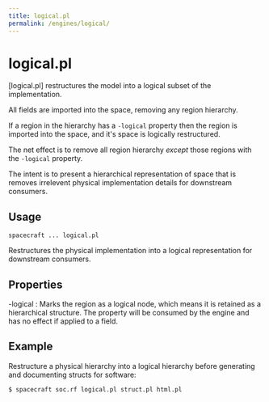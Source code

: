 ```yaml
---
title: logical.pl
permalink: /engines/logical/
---
```

[{{page.title}}]: {{site.engine_baseurl}}/{{page.title}}


logical.pl
==========

[logical.pl] restructures the model into a logical subset of the implementation.

All fields are imported into the space, removing any region hierarchy.

If a region in the hierarchy has a `-logical` property then the region is 
imported into the space, and it's space is logically restructured.

The net effect is to remove all region hierarchy _except_ those regions
with the `-logical` property.

The intent is to present a hierarchical representation of space that is
removes irrelevent physical implementation details for downstream consumers.


Usage
-----

```
spacecraft ... logical.pl
```

Restructures the physical implementation into a logical representation for
downstream consumers.


Properties
----------

-logical
	: Marks the region as a logical node, which means it is retained as
	  a hierarchical structure.  The property will be consumed by the
	  engine and has no effect if applied to a field.


Example
-------

Restructure a physical hierarchy into a logical hierarchy before generating
and documenting structs for software:

```
$ spacecraft soc.rf logical.pl struct.pl html.pl
```
